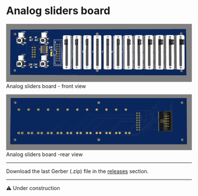 # Analog sliders board

![alt text](https://github.com/Openpipes-org/Analog_slicers_PCB/blob/main/images/slider_board-front.png)
<br>
Analog sliders board - front view

![alt text](https://github.com/Openpipes-org/Analog_slicers_PCB/blob/main/images/slider_board-rear.png)
<br>
Analog sliders board -rear view

<hr>
Download the last Gerber (.zip) file in the <a href="#">releases</a> section.
<hr>

⚠️ Under construction
